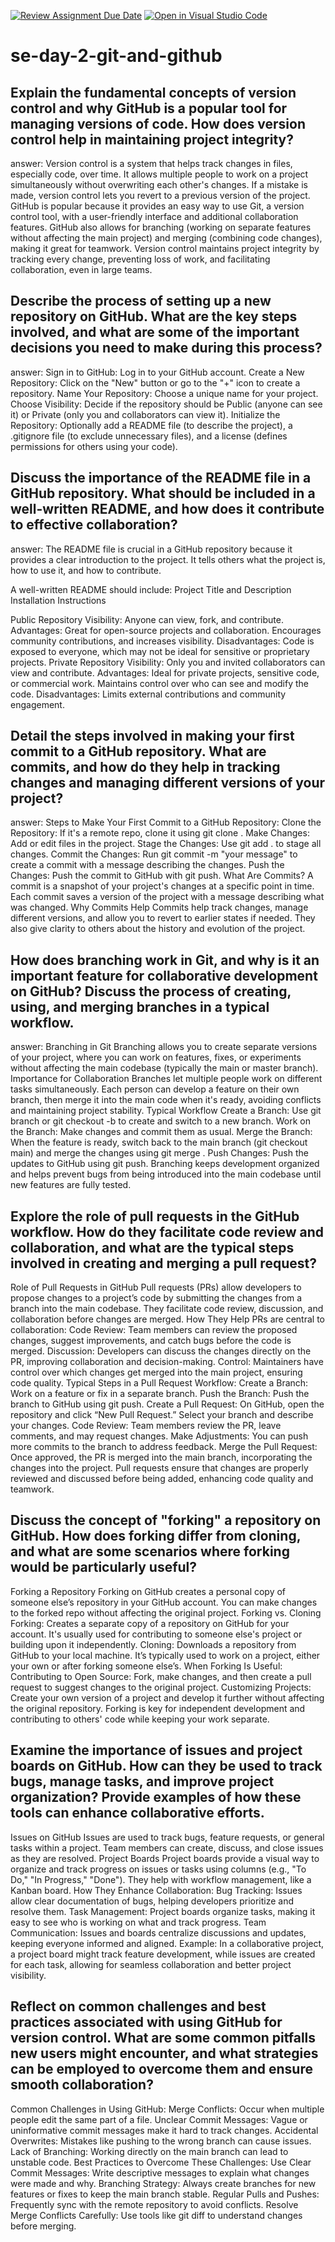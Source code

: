[![Review Assignment Due Date](https://classroom.github.com/assets/deadline-readme-button-22041afd0340ce965d47ae6ef1cefeee28c7c493a6346c4f15d667ab976d596c.svg)](https://classroom.github.com/a/8wgCKhpZ)
[![Open in Visual Studio Code](https://classroom.github.com/assets/open-in-vscode-2e0aaae1b6195c2367325f4f02e2d04e9abb55f0b24a779b69b11b9e10269abc.svg)](https://classroom.github.com/online_ide?assignment_repo_id=15585312&assignment_repo_type=AssignmentRepo)
# se-day-2-git-and-github
## Explain the fundamental concepts of version control and why GitHub is a popular tool for managing versions of code. How does version control help in maintaining project integrity?

answer: Version control is a system that helps track changes in files, especially code, over time. It allows multiple people to work on a project simultaneously without overwriting each other's changes. If a mistake is made, version control lets you revert to a previous version of the project.
GitHub is popular because it provides an easy way to use Git, a version control tool, with a user-friendly interface and additional collaboration features. GitHub also allows for branching (working on separate features without affecting the main project) and merging (combining code changes), making it great for teamwork.
Version control maintains project integrity by tracking every change, preventing loss of work, and facilitating collaboration, even in large teams.

## Describe the process of setting up a new repository on GitHub. What are the key steps involved, and what are some of the important decisions you need to make during this process?

answer: 
Sign in to GitHub: 
Log in to your GitHub account.
Create a New Repository: 
Click on the "New" button or go to the "+" icon to create a repository.
Name Your Repository: 
Choose a unique name for your project.
Choose Visibility: 
Decide if the repository should be Public (anyone can see it) or Private (only you and collaborators can view it).
Initialize the Repository: 
Optionally add a README file (to describe the project), a .gitignore file (to exclude unnecessary files), and a license (defines permissions for others using your code).

## Discuss the importance of the README file in a GitHub repository. What should be included in a well-written README, and how does it contribute to effective collaboration?
answer:
The README file is crucial in a GitHub repository because it provides a clear introduction to the project. It tells others what the project is, how to use it, and how to contribute.

A well-written README should include:
Project Title and Description
Installation Instructions

Public Repository
Visibility: Anyone can view, fork, and contribute.
Advantages: Great for open-source projects and collaboration. Encourages community contributions, and increases visibility.
Disadvantages: Code is exposed to everyone, which may not be ideal for sensitive or proprietary projects.
Private Repository
Visibility: Only you and invited collaborators can view and contribute.
Advantages: Ideal for private projects, sensitive code, or commercial work. Maintains control over who can see and modify the code.
Disadvantages: Limits external contributions and community engagement.

## Detail the steps involved in making your first commit to a GitHub repository. What are commits, and how do they help in tracking changes and managing different versions of your project?
answer:
Steps to Make Your First Commit to a GitHub Repository:
Clone the Repository: If it's a remote repo, clone it using git clone <repo-url>.
Make Changes: Add or edit files in the project.
Stage the Changes: Use git add . to stage all changes.
Commit the Changes: Run git commit -m "your message" to create a commit with a message describing the changes.
Push the Changes: Push the commit to GitHub with git push.
What Are Commits?
A commit is a snapshot of your project's changes at a specific point in time. Each commit saves a version of the project with a message describing what was changed.
Why Commits Help
Commits help track changes, manage different versions, and allow you to revert to earlier states if needed. They also give clarity to others about the history and evolution of the project.

## How does branching work in Git, and why is it an important feature for collaborative development on GitHub? Discuss the process of creating, using, and merging branches in a typical workflow.
answer:
Branching in Git
Branching allows you to create separate versions of your project, where you can work on features, fixes, or experiments without affecting the main codebase (typically the main or master branch).
Importance for Collaboration
Branches let multiple people work on different tasks simultaneously. Each person can develop a feature on their own branch, then merge it into the main code when it's ready, avoiding conflicts and maintaining project stability.
Typical Workflow
Create a Branch: Use git branch <branch-name> or git checkout -b <branch-name> to create and switch to a new branch.
Work on the Branch: Make changes and commit them as usual.
Merge the Branch: When the feature is ready, switch back to the main branch (git checkout main) and merge the changes using git merge <branch-name>.
Push Changes: Push the updates to GitHub using git push.
Branching keeps development organized and helps prevent bugs from being introduced into the main codebase until new features are fully tested.

## Explore the role of pull requests in the GitHub workflow. How do they facilitate code review and collaboration, and what are the typical steps involved in creating and merging a pull request?
Role of Pull Requests in GitHub
Pull requests (PRs) allow developers to propose changes to a project’s code by submitting the changes from a branch into the main codebase. They facilitate code review, discussion, and collaboration before changes are merged.
How They Help
PRs are central to collaboration:
Code Review: Team members can review the proposed changes, suggest improvements, and catch bugs before the code is merged.
Discussion: Developers can discuss the changes directly on the PR, improving collaboration and decision-making.
Control: Maintainers have control over which changes get merged into the main project, ensuring code quality.
Typical Steps in a Pull Request Workflow:
Create a Branch: Work on a feature or fix in a separate branch.
Push the Branch: Push the branch to GitHub using git push.
Create a Pull Request: On GitHub, open the repository and click “New Pull Request.” Select your branch and describe your changes.
Code Review: Team members review the PR, leave comments, and may request changes.
Make Adjustments: You can push more commits to the branch to address feedback.
Merge the Pull Request: Once approved, the PR is merged into the main branch, incorporating the changes into the project.
Pull requests ensure that changes are properly reviewed and discussed before being added, enhancing code quality and teamwork.

## Discuss the concept of "forking" a repository on GitHub. How does forking differ from cloning, and what are some scenarios where forking would be particularly useful?
Forking a Repository
Forking on GitHub creates a personal copy of someone else’s repository in your GitHub account. You can make changes to the forked repo without affecting the original project.
Forking vs. Cloning
Forking: Creates a separate copy of a repository on GitHub for your account. It's usually used for contributing to someone else's project or building upon it independently.
Cloning: Downloads a repository from GitHub to your local machine. It’s typically used to work on a project, either your own or after forking someone else’s.
When Forking Is Useful:
Contributing to Open Source: Fork, make changes, and then create a pull request to suggest changes to the original project.
Customizing Projects: Create your own version of a project and develop it further without affecting the original repository.
Forking is key for independent development and contributing to others' code while keeping your work separate.

## Examine the importance of issues and project boards on GitHub. How can they be used to track bugs, manage tasks, and improve project organization? Provide examples of how these tools can enhance collaborative efforts.
Issues on GitHub
Issues are used to track bugs, feature requests, or general tasks within a project. Team members can create, discuss, and close issues as they are resolved.
Project Boards
Project boards provide a visual way to organize and track progress on issues or tasks using columns (e.g., "To Do," "In Progress," "Done"). They help with workflow management, like a Kanban board.
How They Enhance Collaboration:
Bug Tracking: Issues allow clear documentation of bugs, helping developers prioritize and resolve them.
Task Management: Project boards organize tasks, making it easy to see who is working on what and track progress.
Team Communication: Issues and boards centralize discussions and updates, keeping everyone informed and aligned.
Example: In a collaborative project, a project board might track feature development, while issues are created for each task, allowing for seamless collaboration and better project visibility.

## Reflect on common challenges and best practices associated with using GitHub for version control. What are some common pitfalls new users might encounter, and what strategies can be employed to overcome them and ensure smooth collaboration?
Common Challenges in Using GitHub:
Merge Conflicts: Occur when multiple people edit the same part of a file.
Unclear Commit Messages: Vague or uninformative commit messages make it hard to track changes.
Accidental Overwrites: Mistakes like pushing to the wrong branch can cause issues.
Lack of Branching: Working directly on the main branch can lead to unstable code.
Best Practices to Overcome These Challenges:
Use Clear Commit Messages: Write descriptive messages to explain what changes were made and why.
Branching Strategy: Always create branches for new features or fixes to keep the main branch stable.
Regular Pulls and Pushes: Frequently sync with the remote repository to avoid conflicts.
Resolve Merge Conflicts Carefully: Use tools like git diff to understand changes before merging.
